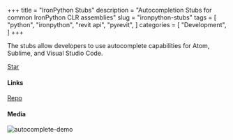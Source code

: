 +++
title = "IronPython Stubs"
description = "Autocompletion Stubs for common IronPython CLR assemblies"
slug = "ironpython-stubs"
tags = [
    "python",
    "ironpython",
    "revit api",
    "pyrevit",
]
categories = [
    "Development",
]
+++

The stubs allow developers to use autocomplete capabilities for Atom, Sublime, and Visual Studio Code.


<a class="github-button" href="https://github.com/gtalarico/ironpython-stubs" data-size="large" data-show-count="true" aria-label="Star gtalarico/ironpython-stubs on GitHub">Star</a>

#### Links

<div class="links">
    <i class="fab fa-github"></i>
    <a href="https://github.com/gtalarico/ironpython-stubs">Repo</a>
</div>

#### Media

![autocomplete-demo](https://raw.githubusercontent.com/gtalarico/ironpython-stubs/master/docs/sublime/sublime-demo-large.gif)
